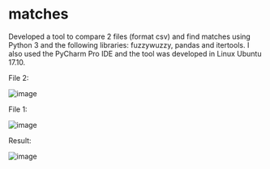 # matches

Developed a tool to compare 2 files (format csv) and find matches using Python 3 and the following libraries: 
fuzzywuzzy, pandas and itertools. I also used the PyCharm Pro IDE and the tool was developed in Linux Ubuntu 17.10.

File 2:

![image](https://github.com/Jorge36/matches/assets/36677503/4d78e83f-ab9f-4e80-a7e8-409975e112e0)

File 1:

![image](https://github.com/Jorge36/matches/assets/36677503/a7eab066-320a-4217-ad94-76722055b116)

Result:

![image](https://github.com/Jorge36/matches/assets/36677503/75410c72-a8f9-4a74-8cf4-3e9f6cdd1ed7)



